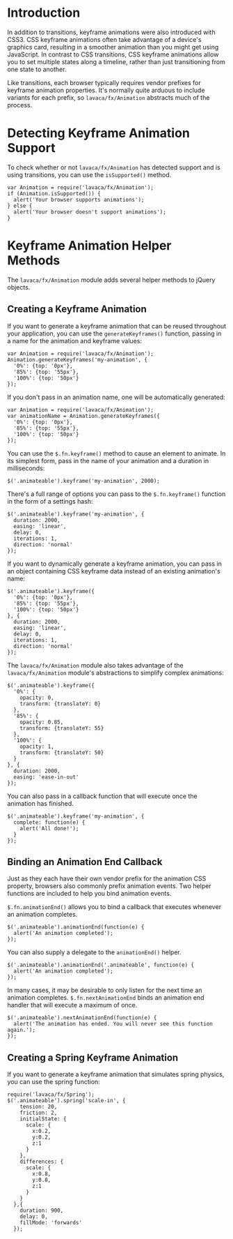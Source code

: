 # Introduction
In addition to transitions, keyframe animations were also introduced with CSS3. CSS keyframe animations often take advantage of a device's graphics card, resulting in a smoother animation than you might get using JavaScript. In contrast to CSS transitions, CSS keyframe animations allow you to set multiple states along a timeline, rather than just transitioning from one state to another.

Like transitions, each browser typically requires vendor prefixes for keyframe animation properties. It's normally quite arduous to include variants for each prefix, so `lavaca/fx/Animation` abstracts much of the process.

# Detecting Keyframe Animation Support
To check whether or not `lavaca/fx/Animation` has detected support and is using transitions, you can use the `isSupported()` method.

    var Animation = require('lavaca/fx/Animation');
    if (Animation.isSupported()) {
      alert('Your browser supports animations');
    } else {
      alert('Your browser doesn't support animations');
    }

# Keyframe Animation Helper Methods
The `lavaca/fx/Animation` module adds several helper methods to jQuery objects.

## Creating a Keyframe Animation
If you want to generate a keyframe animation that can be reused throughout your application, you can use the `generateKeyframes()` function, passing in a name for the animation and keyframe values:

    var Animation = require('lavaca/fx/Animation');
    Animation.generateKeyframes('my-animation', {
      '0%': {top: '0px'},
      '85%': {top: '55px'},
      '100%': {top: '50px'}
    });

If you don't pass in an animation name, one will be automatically generated:

    var Animation = require('lavaca/fx/Animation');
    var animationName = Animation.generateKeyframes({
      '0%': {top: '0px'},
      '85%': {top: '55px'},
      '100%': {top: '50px'}
    });

You can use the `$.fn.keyframe()` method to cause an element to animate. In its simplest form, pass in the name of your animation and a duration in milliseconds:

    $('.animateable').keyframe('my-animation', 2000);

There's a full range of options you can pass to the `$.fn.keyframe()` function in the form of a settings hash:

    $('.animateable').keyframe('my-animation', {
      duration: 2000,
      easing: 'linear',
      delay: 0,
      iterations: 1,
      direction: 'normal'
    });

If you want to dynamically generate a keyframe animation, you can pass in an object containing CSS keyframe data instead of an existing animation's name:

    $('.animateable').keyframe({
      '0%': {top: '0px'},
      '85%': {top: '55px'},
      '100%': {top: '50px'}
    }, {
      duration: 2000,
      easing: 'linear',
      delay: 0,
      iterations: 1,
      direction: 'normal'
    });

The `lavaca/fx/Animation` module also takes advantage of the `lavaca/fx/Animation` module's abstractions to simplify complex animations:

    $('.animateable').keyframe({
      '0%': {
        opacity: 0,
        transform: {translateY: 0}
      },
      '85%': {
        opacity: 0.85,
        transform: {translateY: 55}
      },
      '100%': {
        opacity: 1,
        transform: {translateY: 50}
      }
    }, {
      duration: 2000,
      easing: 'ease-in-out'
    });

You can also pass in a callback function that will execute once the animation has finished.

    $('.animateable').keyframe('my-animation', {
      complete: function(e) {
        alert('All done!');
      }
    });

## Binding an Animation End Callback
Just as they each have their own vendor prefix for the animation CSS property, browsers also commonly prefix animation events. Two helper functions are included to help you bind animation events.

`$.fn.animationEnd()` allows you to bind a callback that executes whenever an animation completes.

    $('.animateable').animationEnd(function(e) {
      alert('An animation completed');
    });

You can also supply a delegate to the `animationEnd()` helper.

    $('.animateable').animationEnd('.animateable', function(e) {
      alert('An animation completed');
    });

In many cases, it may be desirable to only listen for the next time an animation completes. `$.fn.nextAnimationEnd` binds an animation end handler that will execute a maximum of once.

    $('.animateable').nextAnimationEnd(function(e) {
      alert('The animation has ended. You will never see this function again.');
    });


## Creating a Spring Keyframe Animation
If you want to generate a keyframe animation that simulates spring physics, you can use the spring function:

    require('lavaca/fx/Spring');
    $('.animateable').spring('scale-in', {
        tension: 20,
        friction: 2,
        initialState: { 
          scale: {
            x:0.2,
            y:0.2,
            z:1
          } 
        },
        differences: { 
          scale: {
            x:0.8,
            y:0.8,
            z:1
          } 
        }
      },{
        duration: 900,
        delay: 0,
        fillMode: 'forwards'
      });

